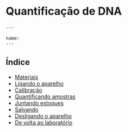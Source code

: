 # Quantificação de DNA

```{figure} https://drive.google.com/uc?id=1Tq2kRPrfpzI-gnCt1a0gthfXE7qJyyYh
---

name: 
---

```

## Índice
*  [Materiais](./quantif2.md)
*  [Ligando o aparelho](./quantif3.md)
*  [Calibração](./quantif4.md)
*  [Quantificando amostras](./quantif5.md)
*  [Juntando estoques](./quantif6.md)
*  [Salvando](./quantif7.md)
*  [Desligando o aparelho](./quantif8.md)
*  [De volta ao laboratório](./quantif9.md)

